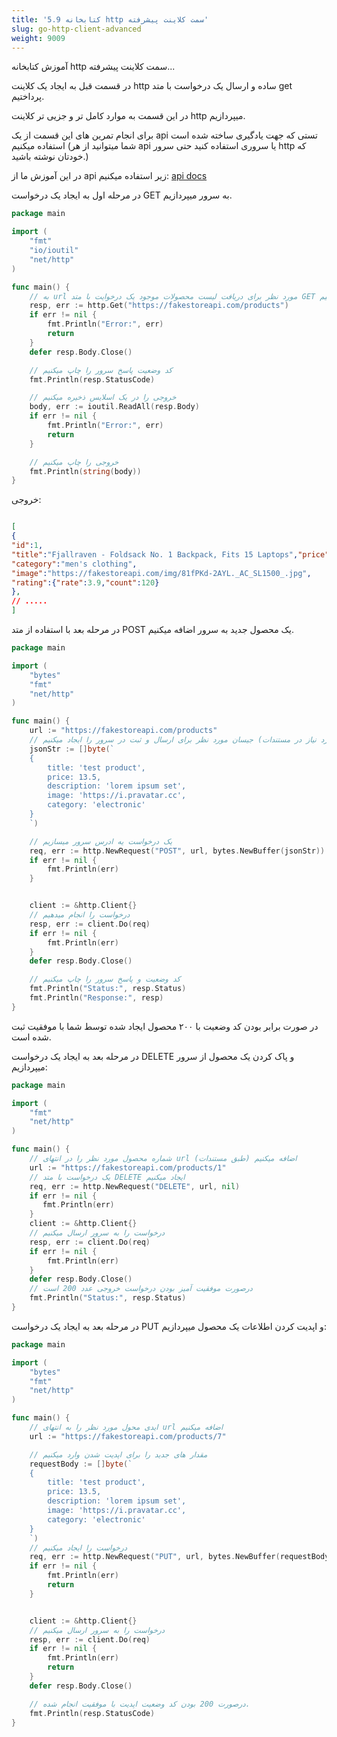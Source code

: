 ```yaml
---
title: '5.9 کتابخانه http سمت کلاینت پیشرفته'
slug: go-http-client-advanced
weight: 9009
---
```


آموزش کتابخانه http سمت کلاینت پیشرفته...

در قسمت قبل به ایجاد یک کلاینت http ساده و ارسال یک درخواست با متد get پرداختیم.

در این قسمت به موارد کامل تر و جزیی تر کلاینت http میپردازیم.

برای انجام تمرین های این قسمت از یک api تستی که جهت یادگیری ساخته شده است استفاده میکنیم (شما میتوانید از هر api یا سروری استفاده کنید حتی سرور http که خودتان نوشته باشید.)


در این آموزش ما از api زیر استفاده میکنیم:
[api docs](https://fakestoreapi.com/docs)

در مرحله اول به ایجاد یک درخواست GET به سرور میپردازیم.

```go
package main

import (
	"fmt"
	"io/ioutil"
	"net/http"
)

func main() {
    // به url مورد نظر برای دریافت لیست محصولات موجود یک درخوایت با متد GET ایجاد میکنیم
    resp, err := http.Get("https://fakestoreapi.com/products")
    if err != nil {
        fmt.Println("Error:", err)
        return
    }
    defer resp.Body.Close()

    // کد وضعیت پاسخ سرور را چاپ میکنیم
    fmt.Println(resp.StatusCode)

    // خروجی را در یک اسلایس ذخیره میکنیم
    body, err := ioutil.ReadAll(resp.Body)
    if err != nil {
        fmt.Println("Error:", err)
        return
    }

    // خروجی را چاپ میکنیم
    fmt.Println(string(body))
}
```

خروجی:


```json

[
{
"id":1,
"title":"Fjallraven - Foldsack No. 1 Backpack, Fits 15 Laptops","price":109.95,"description":"Your perfect pack for everyday use and walks in the forest. Stash your laptop (up to 15 inches) in the padded sleeve, your everyday",
"category":"men's clothing",
"image":"https://fakestoreapi.com/img/81fPKd-2AYL._AC_SL1500_.jpg",
"rating":{"rate":3.9,"count":120}
},
// .....
]

```

در مرحله بعد با استفاده از متد POST یک محصول جدید به سرور اضافه میکنیم.
```go
package main

import (
    "bytes"
    "fmt"
    "net/http"
)

func main() {
    url := "https://fakestoreapi.com/products"
    // جیسان مورد نظر برای ارسال و ثبت در سرور را ایجاد میکنیم (مقادیر مورد نیاز در مستندات api ذکر میشود)
    jsonStr := []byte(`
	{
		title: 'test product',
		price: 13.5,
		description: 'lorem ipsum set',
		image: 'https://i.pravatar.cc',
		category: 'electronic'
	}
	`)

    // یک درخواست یه ادرس سرور میسازیم
    req, err := http.NewRequest("POST", url, bytes.NewBuffer(jsonStr))
    if err != nil {
        fmt.Println(err)
    }


    client := &http.Client{}
    // درخواست را انجام میدهیم
    resp, err := client.Do(req)
    if err != nil {
        fmt.Println(err)
    }
    defer resp.Body.Close()

    // کد وضعیت و پاسخ سرور را چاپ میکنیم
    fmt.Println("Status:", resp.Status)
    fmt.Println("Response:", resp)
}

```

در صورت برابر بودن کد وضعیت با ۲۰۰ محصول ایجاد شده توسط شما با موفقیت ثبت شده است.


در مرحله بعد به ایجاد یک درخواست DELETE و پاک کردن یک محصول از سرور میپردازیم:

```go
package main

import (
    "fmt"
    "net/http"
)

func main() {
    // شماره محصول مورد نظر را در انتهای url اضافه میکنیم (طبق مستندات)
    url := "https://fakestoreapi.com/products/1"
    // یک درخواست با متد DELETE ایجاد میکنیم
    req, err := http.NewRequest("DELETE", url, nil)
    if err != nil {
       fmt.Println(err)
    }
    client := &http.Client{}
    // درخواست را به سرور ارسال میکنیم
    resp, err := client.Do(req)
    if err != nil {
        fmt.Println(err)
    }
    defer resp.Body.Close()
    // درصورت موفقیت آمیز بودن درخواست خروجی عدد 200 است
    fmt.Println("Status:", resp.Status)
}
```

در مرحله بعد به ایجاد یک درخواست PUT و اپدیت کردن اطلاعات یک محصول میپردازیم:

```go
package main

import (
	"bytes"
	"fmt"
	"net/http"
)

func main() {
    // ایدی محول مورد نظر را به انتهای url اضافه میکنیم
    url := "https://fakestoreapi.com/products/7"

    // مقدار های جدید را برای اپدیت شدن وارد میکنیم
    requestBody := []byte(`
	{
		title: 'test product',
		price: 13.5,
		description: 'lorem ipsum set',
		image: 'https://i.pravatar.cc',
		category: 'electronic'
	}
	`)
 ‍‍   // درخواست را ایجاد میکنیم
    req, err := http.NewRequest("PUT", url, bytes.NewBuffer(requestBody))
    if err != nil {
        fmt.Println(err)
        return
    }


    client := &http.Client{}
    // درخواست را به سرور ارسال میکنیم
    resp, err := client.Do(req)
    if err != nil {
        fmt.Println(err)
        return
    }
    defer resp.Body.Close()

    // درصورت 200 بودن کد وضعیت اپدیت با موفقیت انجام شده.
    fmt.Println(resp.StatusCode)
}

```
